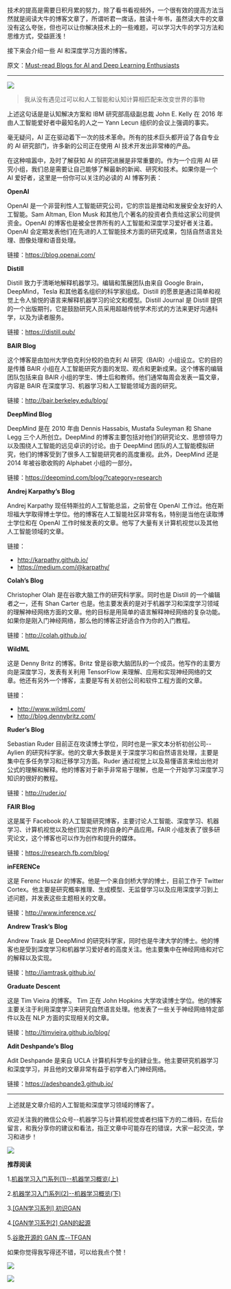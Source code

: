 
技术的提高是需要日积月累的努力，除了看书看视频外，一个很有效的提高方法当然就是阅读大牛的博客文章了，所谓听君一席话，胜读十年书，虽然读大牛的文章没有这么夸张，但也可以让你解决技术上的一些难题，可以学习大牛的学习方法和思维方式，受益匪浅！

接下来会介绍一些 AI 和深度学习方面的博客。

原文：[Must-read Blogs for AI and Deep Learning Enthusiasts](https://blog.paralleldots.com/data-science/must-read-blogs-ai-deep-learning-enthusiasts/)

---

![](https://cai-images-1257823952.cos.ap-beijing.myqcloud.com/AI-Blogs.png)

> 我从没有遇见过可以和人工智能和认知计算相匹配来改变世界的事物

上述这句话是是认知解决方案和 IBM 研究部高级副总裁 John E. Kelly 在 2016 年由人工智能爱好者中最知名的人之一 Yann Lecun 组织的会议上强调的事实。

毫无疑问，AI 正在驱动着下一次的技术革命。所有的技术巨头都开设了各自专业的 AI 研究部门，许多新的公司正在使用 AI 技术开发出非常棒的产品。

在这种喧嚣中，及时了解获知 AI 的研究进展是非常重要的。作为一个应用 AI 研究小组，我们总是需要让自己能够了解最新的新闻、研究和技术。如果你是一个 AI 爱好者，这里是一份你可以关注的必读的 AI 博客列表：

**OpenAI**

OpenAI 是一个非营利性人工智能研究公司，它的宗旨是推动和发展安全友好的人工智能。Sam Altman, Elon Musk 和其他几个著名的投资者负责给这家公司提供资金。OpenAI 的博客也是被全世界所有的人工智能和深度学习爱好者关注着。OpenAI 会定期发表他们在先进的人工智能技术方面的研究成果，包括自然语言处理、图像处理和语音处理。

链接：https://blog.openai.com/

**Distill**

Distill 致力于清晰地解释机器学习。编辑和策展团队由来自 Google Brain，DeepMind，Tesla 和其他着名组织的科学家组成。Distill 的愿景是通过简单和视觉上令人愉悦的语言来解释机器学习的论文和模型。Distill Journal 是 Distill 提供的一个出版期刊，它是鼓励研究人员采用超越传统学术形式的方法来更好沟通科学，以及为读者服务。

链接：https://distill.pub/

**BAIR Blog**

这个博客是由加州大学伯克利分校的伯克利 AI 研究（BAIR）小组设立。它的目的是传播 BAIR 小组在人工智能研究方面的发现、观点和更新成果。这个博客的编辑团队包括来自 BAIR 小组的学生、博士后和教师。他们通常每周会发表一篇文章，内容是 BAIR 在深度学习、机器学习和人工智能领域方面的研究。

链接：http://bair.berkeley.edu/blog/

**DeepMind Blog**

DeepMind 是在 2010 年由 Dennis Hassabis, Mustafa Suleyman 和 Shane Legg 三个人所创立。DeepMind 的博客主要包括对他们的研究论文、思想领导力以及围绕人工智能的远见卓识的讨论。由于 DeepMind 团队的人工智能模拟研究，他们的博客受到了很多人工智能研究者的高度重视。此外，DeepMind 还是 2014 年被谷歌收购的 Alphabet 小组的一部分。

链接：https://deepmind.com/blog/?category=research

**Andrej Karpathy’s Blog**

Andrej Karpathy 现任特斯拉的人工智能总监，之前曾在 OpenAI 工作过。他在斯坦福大学取得博士学位。他的博客在人工智能社区非常有名，特别是当他在读取博士学位和在 OpenAI 工作时候发表的文章。他写了大量有关计算机视觉以及其他人工智能领域的文章。

链接：

- http://karpathy.github.io/
- https://medium.com/@karpathy/

**Colah’s Blog**

Christopher Olah 是在谷歌大脑工作的研究科学家。同时也是 Distill 的一个编辑者之一，还有 Shan Carter 也是。他主要发表的是对于机器学习和深度学习领域的理解神经网络方面的文章。他的目标是用简单的语言解释神经网络的复杂功能。如果你是刚入门神经网络，那么他的博客正好适合作为你的入门教程。

链接：http://colah.github.io/


**WildML**

这是 Denny Britz 的博客。Britz 曾是谷歌大脑团队的一个成员。他写作的主要方向是深度学习，发表有关利用 TensorFlow 来理解、应用和实现神经网络的文章。他还有另外一个博客，主要是写有关初创公司和软件工程方面的文章。

链接：

- http://www.wildml.com/
- http://blog.dennybritz.com/

**Ruder’s Blog**

Sebastian Ruder 目前正在攻读博士学位，同时也是一家文本分析初创公司--Aylien 的研究科学家。他的文章大多数是关于深度学习和自然语言处理，主要是集中在多任务学习和迁移学习方面。Ruder 通过视觉上以及易懂语言来给出他对公式的理解和解释。他的博客对于新手非常易于理解，也是一个开始学习深度学习知识的很好的教程。

链接：http://ruder.io/

**FAIR Blog**

这是属于 Facebook 的人工智能研究博客，主要讨论人工智能、深度学习、机器学习、计算机视觉以及他们现实世界的自身的产品应用。FAIR 小组发表了很多研究论文，这个博客也可以作为创作和提升的媒体。

链接：https://research.fb.com/blog/

**inFERENCe**

这是 Ferenc Huszár 的博客。他是一个来自剑桥大学的博士，目前工作于 Twitter Cortex。他主要是研究概率推理、生成模型、无监督学习以及应用深度学习到上述问题，并发表这些主题相关的文章。

链接：http://www.inference.vc/

**Andrew Trask’s Blog**

Andrew Trask 是 DeepMind 的研究科学家，同时也是牛津大学的博士。他的博客也是受到深度学习和机器学习爱好者的高度关注。他主要集中在神经网络和对它的解释以及实现。

链接：http://iamtrask.github.io/

**Graduate Descent**

这是 Tim Vieira 的博客。 Tim 正在 John Hopkins 大学攻读博士学位。他的博客主要关注于利用深度学习来研究自然语言处理。他发表了一些关于神经网络特定部件以及在 NLP 方面的实现相关的文章。

链接：http://timvieira.github.io/blog/


**Adit Deshpande’s Blog**

Adit Deshpande 是来自 UCLA 计算机科学专业的肄业生。他主要研究机器学习和深度学习，并且他的文章非常有益于初学者入门神经网络。

链接：https://adeshpande3.github.io/

---

上述就是文章介绍的人工智能和深度学习领域的博客了。

欢迎关注我的微信公众号--机器学习与计算机视觉或者扫描下方的二维码，在后台留言，和我分享你的建议和看法，指正文章中可能存在的错误，大家一起交流，学习和进步！

![](https://cai-images-1257823952.cos.ap-beijing.myqcloud.com/qrcode_new.jpg)

**推荐阅读**

1.[机器学习入门系列(1)--机器学习概览(上)](https://mp.weixin.qq.com/s?__biz=MzU5MDY5OTI5MA==&mid=2247483667&idx=1&sn=c6b6feb241897ede16bd745d595cef92&chksm=fe3b0f66c94c86701e9b071e62750d189c254fd3ebe9bb6251505162139efefdf866093b38c3&token=2134085567&lang=zh_CN#rd)

2.[机器学习入门系列(2)--机器学习概览(下)](https://mp.weixin.qq.com/s?__biz=MzU5MDY5OTI5MA==&mid=2247483672&idx=1&sn=34b6687030db92fd3e04dcdebd09fffc&chksm=fe3b0f6dc94c867b2a72c427ebb90e2a683e6ad97ea2c5fbdc3a3bb86a8b159b8e5f107d2dcc&token=2134085567&lang=zh_CN#rd)

3.[[GAN学习系列] 初识GAN](https://mp.weixin.qq.com/s?__biz=MzU5MDY5OTI5MA==&mid=2247483711&idx=1&sn=ead88d5b21e08d9df853b72f31d4b5f4&chksm=fe3b0f4ac94c865cfc243123eb4815539ef2d5babdc8346f79a29b681e55eee5f964bdc61d71&token=1493836032&lang=zh_CN#rd)

4.[[GAN学习系列2] GAN的起源](https://mp.weixin.qq.com/s?__biz=MzU5MDY5OTI5MA==&mid=2247483732&idx=1&sn=99cb91edf6fb6da3c7d62132c40b0f62&chksm=fe3b0f21c94c8637a8335998c3fc9d0adf1ac7dea332c2bd45e63707eac6acad8d84c1b3d16d&token=985117826&lang=zh_CN#rd)

5.[谷歌开源的 GAN 库--TFGAN](https://mp.weixin.qq.com/s/Kd_nsit-JMaEjT5o8rEkKQ)

如果你觉得我写得还不错，可以给我点个赞！

![](https://cai-images-1257823952.cos.ap-beijing.myqcloud.com/0.jpg)

![](https://cai-images-1257823952.cos.ap-beijing.myqcloud.com/02.gif)